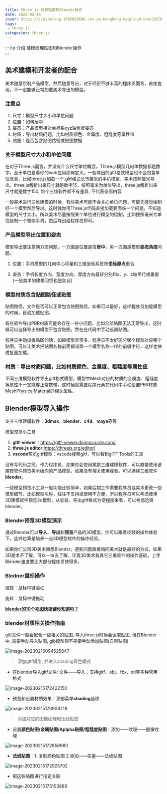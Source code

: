 ```yaml
---
title: three.js 纹理贴图和Blender操作
date: 2023-02-15
cover: https://jinyanlong-1305883696.cos.ap-hongkong.myqcloud.com/202302151739303.jpg
tags:
 - three.js
categories: three.js
---
```


::: tip 介绍
建模纹理贴图和Blender操作<br>
:::

<!-- more -->

## 美术建模和开发者的配合

美术随意绘制产品模型，然后随意导出，对于经验不够丰富的程序员而言，直接套用，不一定能够正常加载美术导出的模型。

### **注意点**

1. 尺寸：模型尺寸大小和单位问题
2. 位置：如何居中
3. 姿态：产品模型相对坐标系xyz轴角度姿态
4. 材质：导出材质问题，比如材质颜色、金属度、粗糙度等属性值
5. 贴图：是否包含贴图路径或贴图数据

### **关于模型尺寸大小和单位问题**

在对于Three.js而言，并没有什么尺寸单位概念，Three.js模型几何体数据都是数字，至于单位要看你的web应用如何定义。一般导出的gltf格式模型也不会包含单位信息，比如three.js加载一个.gltf格式长15厘米的手机模型，美术按照厘米导出，three.js解析出来尺寸就是数字15，按照毫米为单位导出，three.js解析出来尺寸就是数字150, 每个三维软件都不有差异, 不代表全部内容

一般美术进行三维建模的时候，有些美术可能不会关心单位问题，可能凭感觉绘制好一个模型然后导出。这时候你用Three.js代码直接加载要面临一个问题，不知道模型的尺寸大小。所以美术尽量按照某个单位进行模型的绘制，比如按照毫米为单位绘制一个智能手机，然后导出给程序员即可。

### **产品模型导出位置和姿态**

模型导出要注意两方面问题，一方面是位置是否**居中**，另一方面是模型**姿态角度**问题。

1. 位置：手机模型的几何中心尽量和三维坐标系世界**坐标原点**重合
   
2. 姿态：手机长度方向、宽度方向、厚度方向最好分别和x、y、z轴平行或垂直(一般美术的建模习惯也是如此)


### **模型材质包含贴图路径或贴图**

贴图路径，文件是否可以正常包含贴图路径，如果可以最好，这样程序员加载模型的时候，自动加载贴图。

有些软件导出PBR材质可能会存在一些小问题，比如全部贴图无法正常导出，这时候可以选择导出的模型不包含贴图，然在在代码中手动设置贴图。

程序员手动设置贴图的话，如果模型非常多，程序员不太好区分哪个模型对应哪个贴图，可以让美术把贴图名称前面都设置一个模型名称一样的前缀字符，这样也快成批量加载。

### **材质：导出材质问题，比如材质颜色、金属度、粗糙度等属性值**

不同三维模型软件导出gltf格式模型，模型中Mesh对应的材质的金属度、粗糙度等属性不一定能够正常携带，这时候就需要程序元素在代码中手动设置PBR材质[MeshPhysicalMaterial](https://threejs.org/docs/index.html?q=MeshPhysicalMaterial#api/zh/materials/MeshPhysicalMaterial)的相关属性。

## Blender模型导入操作

专业三维建模软件：**3dmax**、**blender**、**c4d**、**maya**等等

模型预览小工具

1. **gltf-viewer**：https://gltf-viewer.donmccurdy.com/
2. **three.js editor**:https://threejs.org/editor/
3. **vscode**预览gltf模型：vscode搜索gltf，可以看到glTF Tools的工具

没有写代码之前，作为程序员，如果你会使用某款三维建模软件，可以直接使用该建模软件预览美术给你的产品模型，如果没有相关使用经验，可以选择三维软件**blender**。

一些模型预览小工具一般功能比较简单，如果后期工作需要程序员或美术更改一些模型细节，比如模型名称，往往不支持或使用不方便，所以程序员可以考虑使用3D建模软件预览3d模型，从安装、导出gltf格式方便程度来看，可以考虑选择blender。

### **Blender预览3D模型演示**

通过Blender可以**导入**、**导出**和**预览**产品的3D模型，你可以跟着视频的操作体验下，这样也算是培养一点3D模型软件的操作经验。

如果你们公司3D美术熟悉Blender，遇到问题直接询问美术就是最好的方式，如果3D美术不了解，可以一块去了解，毕竟3D美术有其它三维软件的操作基础，上手Blender速度要比大部分程序员快得多。

### **Bledner鼠标操作**

缩放：鼠标中键滚动

旋转：鼠标中键拖动

[**blender的10个视图快捷键你知道吗？**](https://www.bilibili.com/read/cv10547329/)

### **blender材质相关操作指南**

gltf文件一般会配合一些相关的贴图, 导入three.js时候会读取贴图, 但在Blender中, 需要手动导入贴图, glb模型则不需要手动添加贴图(自带贴图)

![image-20230216094525847](https://jinyanlong-1305883696.cos.ap-hongkong.myqcloud.com/202302160945925.png)

> 添加gltf模型, 并进入shading着色模式

- 在blender导入gltf文件: 文件——导入：支持gltf、obj、fbx、stl等多种常用格式

![image-20230215172422150](https://jinyanlong-1305883696.cos.ap-hongkong.myqcloud.com/202302151724200.png)

- 预览和设置材质效果：顶部菜单**shading**选项

![image-20230215170906218](https://jinyanlong-1305883696.cos.ap-hongkong.myqcloud.com/202302151709302.png)

> 添加对应的图像纹理和法线贴图


  - 设置**颜色贴图/金属贴图/Aplpha贴图/粗糙度贴图**：添加——纹理——图像纹理

  ![image-20230215172856980](https://jinyanlong-1305883696.cos.ap-hongkong.myqcloud.com/202302151728010.png)


  - **法线贴图**：1. 复制颜色贴图 2.添加——矢量——法线贴图

  ![image-20230215172925702](https://jinyanlong-1305883696.cos.ap-hongkong.myqcloud.com/202302151729724.png)

  * 把这些贴图进行指定关联

  ![image-20230215173103889](https://jinyanlong-1305883696.cos.ap-hongkong.myqcloud.com/202302151731092.png)



